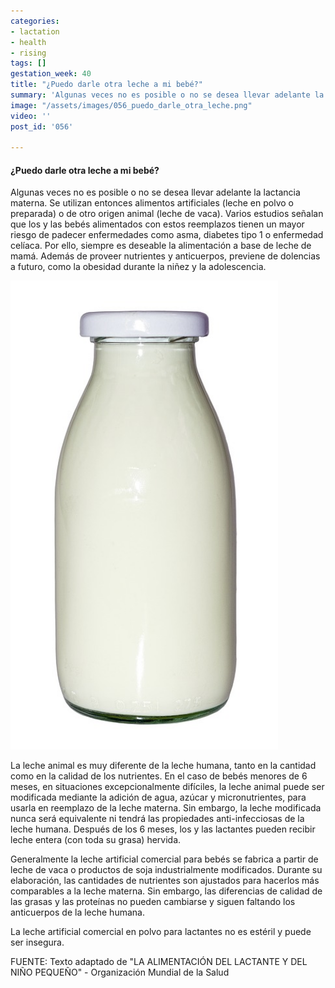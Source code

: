 ```yaml
---
categories:
- lactation
- health
- rising
tags: []
gestation_week: 40
title: "¿Puedo darle otra leche a mi bebé?"
summary: 'Algunas veces no es posible o no se desea llevar adelante la lactancia materna. '
image: "/assets/images/056_puedo_darle_otra_leche.png"
video: ''
post_id: '056'

---
```

#### ¿Puedo darle otra leche a mi bebé?

Algunas veces no es posible o no se desea llevar adelante la lactancia materna. Se utilizan entonces alimentos artificiales (leche en polvo o preparada) o de otro origen animal (leche de vaca). Varios estudios señalan que los y las bebés alimentados con estos reemplazos tienen un mayor riesgo de padecer enfermedades como asma, diabetes tipo 1 o enfermedad celíaca. Por ello, siempre es deseable la alimentación a base de leche de mamá. Además de proveer nutrientes y anticuerpos, previene de dolencias a futuro, como la obesidad durante la niñez y la adolescencia.

![](/assets/images/056_puedo_darle_otra_leche2.png)

La leche animal es muy diferente de la leche humana, tanto en la cantidad como en la calidad de los nutrientes. En el caso de bebés menores de 6 meses, en situaciones excepcionalmente difíciles, la leche animal puede ser modificada mediante la adición de agua, azúcar y micronutrientes, para usarla en reemplazo de la leche materna. Sin embargo, la leche modificada nunca será equivalente ni tendrá las propiedades anti-infecciosas de la leche humana. Después de los 6 meses, los y las lactantes pueden recibir leche entera (con toda su grasa) hervida.

Generalmente la leche artificial comercial para bebés se fabrica a partir de leche de vaca o productos de soja industrialmente modificados. Durante su elaboración, las cantidades de nutrientes son ajustados para hacerlos más comparables a la leche materna. Sin embargo, las diferencias de calidad de las grasas y las proteínas no pueden cambiarse y siguen faltando los anticuerpos de la leche humana.

La leche artificial comercial en polvo para lactantes no es estéril y puede ser insegura.

FUENTE: Texto adaptado de "LA ALIMENTACIÓN DEL LACTANTE Y DEL NIÑO PEQUEÑO" - Organización Mundial de la Salud